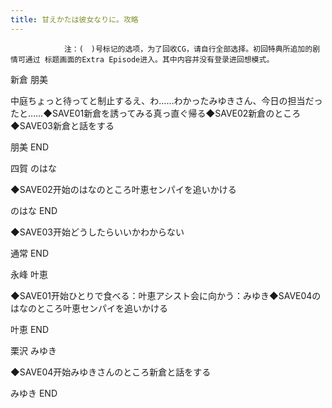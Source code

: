 ```yaml
---
title: 甘えかたは彼女なりに。攻略
---
```


                注：(　)号标记的选项，为了回收CG，请自行全部选择。初回特典所追加的剧情可通过 标题画面的Extra Episode进入。其中内容并没有登录进回想模式。

新倉 朋美

中庭ちょっと待ってと制止するえ、わ……わかったみゆきさん、今日の担当だったと……◆SAVE01新倉を誘ってみる真っ直ぐ帰る◆SAVE02新倉のところ◆SAVE03新倉と話をする

朋美 END

四賀 のはな

◆SAVE02开始のはなのところ叶恵センパイを追いかける

のはな END

◆SAVE03开始どうしたらいいかわからない

通常 END

永峰 叶恵

◆SAVE01开始ひとりで食べる：叶恵アシスト会に向かう：みゆき◆SAVE04のはなのところ叶恵センパイを追いかける

叶恵 END

栗沢 みゆき

◆SAVE04开始みゆきさんのところ新倉と話をする

みゆき END
              
